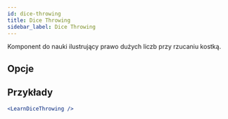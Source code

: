 ```yaml
---
id: dice-throwing
title: Dice Throwing
sidebar_label: Dice Throwing
---
```


Komponent do nauki ilustrujący prawo dużych liczb przy rzucaniu kostką.

## Opcje



## Przykłady

```jsx live
<LearnDiceThrowing />
```

